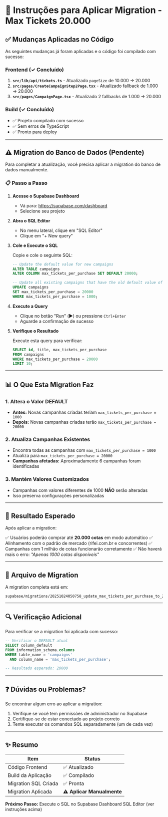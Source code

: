 # 🚀 Instruções para Aplicar Migration - Max Tickets 20.000

## ✅ Mudanças Aplicadas no Código

As seguintes mudanças já foram aplicadas e o código foi compilado com sucesso:

### Frontend (✓ Concluído)
1. **`src/lib/api/tickets.ts`** - Atualizado `pageSize` de 10.000 → 20.000
2. **`src/pages/CreateCampaignStep2Page.tsx`** - Atualizado fallback de 1.000 → 20.000
3. **`src/pages/CampaignPage.tsx`** - Atualizado 2 fallbacks de 1.000 → 20.000

### Build (✓ Concluído)
- ✅ Projeto compilado com sucesso
- ✅ Sem erros de TypeScript
- ✅ Pronto para deploy

---

## ⚠️ Migration do Banco de Dados (Pendente)

Para completar a atualização, você precisa aplicar a migration do banco de dados manualmente.

### 📋 Passo a Passo

1. **Acesse o Supabase Dashboard**
   - Vá para: https://supabase.com/dashboard
   - Selecione seu projeto

2. **Abra o SQL Editor**
   - No menu lateral, clique em "SQL Editor"
   - Clique em "+ New query"

3. **Cole e Execute o SQL**

   Copie e cole o seguinte SQL:

   ```sql
   -- Update the default value for new campaigns
   ALTER TABLE campaigns
   ALTER COLUMN max_tickets_per_purchase SET DEFAULT 20000;

   -- Update all existing campaigns that have the old default value of 1000
   UPDATE campaigns
   SET max_tickets_per_purchase = 20000
   WHERE max_tickets_per_purchase = 1000;
   ```

4. **Execute a Query**
   - Clique no botão "Run" (▶️) ou pressione `Ctrl+Enter`
   - Aguarde a confirmação de sucesso

5. **Verifique o Resultado**

   Execute esta query para verificar:

   ```sql
   SELECT id, title, max_tickets_per_purchase
   FROM campaigns
   WHERE max_tickets_per_purchase = 20000
   LIMIT 10;
   ```

---

## 📊 O Que Esta Migration Faz

### 1. Altera o Valor DEFAULT
- **Antes:** Novas campanhas criadas teriam `max_tickets_per_purchase = 1000`
- **Depois:** Novas campanhas criadas terão `max_tickets_per_purchase = 20000`

### 2. Atualiza Campanhas Existentes
- Encontra todas as campanhas com `max_tickets_per_purchase = 1000`
- Atualiza para `max_tickets_per_purchase = 20000`
- **Campanhas afetadas:** Aproximadamente 6 campanhas foram identificadas

### 3. Mantém Valores Customizados
- Campanhas com valores diferentes de 1000 **NÃO** serão alteradas
- Isso preserva configurações personalizadas

---

## 🎯 Resultado Esperado

Após aplicar a migration:

✅ Usuários poderão comprar até **20.000 cotas** em modo automático
✅ Alinhamento com o padrão de mercado (rifei.com.br e concorrentes)
✅ Campanhas com 1 milhão de cotas funcionarão corretamente
✅ Não haverá mais o erro: *"Apenas 1000 cotas disponíveis"*

---

## 📝 Arquivo de Migration

A migration completa está em:
```
supabase/migrations/20251024050758_update_max_tickets_per_purchase_to_20000.sql
```

---

## 🔍 Verificação Adicional

Para verificar se a migration foi aplicada com sucesso:

```sql
-- Verificar o DEFAULT atual
SELECT column_default
FROM information_schema.columns
WHERE table_name = 'campaigns'
  AND column_name = 'max_tickets_per_purchase';

-- Resultado esperado: 20000
```

---

## ❓ Dúvidas ou Problemas?

Se encontrar algum erro ao aplicar a migration:

1. Verifique se você tem permissões de administrador no Supabase
2. Certifique-se de estar conectado ao projeto correto
3. Tente executar os comandos SQL separadamente (um de cada vez)

---

## ✨ Resumo

| Item | Status |
|------|--------|
| Código Frontend | ✅ Atualizado |
| Build da Aplicação | ✅ Compilado |
| Migration SQL Criada | ✅ Pronta |
| Migration Aplicada | ⚠️ **Aplicar Manualmente** |

**Próximo Passo:** Execute o SQL no Supabase Dashboard SQL Editor (ver instruções acima)
